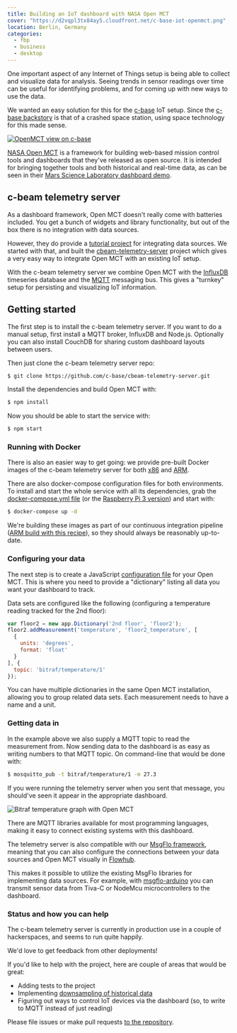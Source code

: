 ```yaml
---
title: Building an IoT dashboard with NASA Open MCT
cover: "https://d2vqpl3tx84ay5.cloudfront.net/c-base-iot-openmct.png"
location: Berlin, Germany
categories:
  - fbp
  - business
  - desktop
---
```

One important aspect of any Internet of Things setup is being able to collect and visualize data for analysis. Seeing trends in sensor readings over time can be useful for identifying problems, and for coming up with new ways to use the data.

We wanted an easy solution for this for the [c-base](https://c-base.org) IoT setup. Since the [c-base backstory](https://en.wikipedia.org/wiki/C-base#Mythological_self-image_of_the_c-base) is that of a crashed space station, using space technology for this made sense.

[![OpenMCT view on c-base](https://d2vqpl3tx84ay5.cloudfront.net/c-base-iot-openmct-small.png)](https://d2vqpl3tx84ay5.cloudfront.net/c-base-iot-openmct.png)                                                                                                                                                          

[NASA Open MCT](https://nasa.github.io/openmct/) is a framework for building web-based mission control tools and dashboards that they've released as open source. It is intended for bringing together tools and both historical and real-time data, as can be seen in their [Mars Science Laboratory dashboard demo](https://openmct-demo.herokuapp.com/).

## c-beam telemetry server

As a dashboard framework, Open MCT doesn't really come with batteries included. You get a bunch of widgets and library functionality, but out of the box there is no integration with data sources.

However, they do provide a [tutorial project](https://github.com/nasa/openmct-tutorial) for integrating data sources. We started with that, and built the [cbeam-telemetry-server](https://github.com/c-base/cbeam-telemetry-server) project which gives a very easy way to integrate Open MCT with an existing IoT setup.

With the c-beam telemetry server we combine Open MCT with the [InfluxDB](https://www.influxdata.com/) timeseries database and the [MQTT](http://mqtt.org/) messaging bus. This gives a "turnkey" setup for persisting and visualizing IoT information.

## Getting started

The first step is to install the c-beam telemetry server. If you want to do a manual setup, first install a MQTT broker, InfluxDB and Node.js. Optionally you can also install CouchDB for sharing custom dashboard layouts between users.

Then just clone the c-beam telemetry server repo:

```bash
$ git clone https://github.com/c-base/cbeam-telemetry-server.git
```

Install the dependencies and build Open MCT with:

```bash
$ npm install
```

Now you should be able to start the service with:

```bash
$ npm start
```

### Running with Docker

There is also an easier way to get going: we provide pre-built Docker images of the c-beam telemetry server for both [x86](https://hub.docker.com/r/cbase/cbeam-telemetry-server/) and [ARM](https://hub.docker.com/r/cbase/raspberrypi3-cbeam-telemetry-server/).

There are also docker-compose configuration files for both environments. To install and start the whole service with all its dependencies, grab the [docker-compose.yml file](https://github.com/c-base/cbeam-telemetry-server/blob/master/docker-compose.yml) (or the [Raspberry Pi 3 version](https://github.com/c-base/cbeam-telemetry-server/blob/master/docker-compose-raspberrypi3.yml)) and start with:

```bash
$ docker-compose up -d
```

We're building these images as part of our continuous integration pipeline ([ARM build with this recipe](https://blog.hypriot.com/post/setup-simple-ci-pipeline-for-arm-images/)), so they should always be reasonably up-to-date.

### Configuring your data

The next step is to create a JavaScript [configuration file](https://github.com/c-base/cbeam-telemetry-server/tree/master/config) for your Open MCT. This is where you need to provide a "dictionary" listing all data you want your dashboard to track.

Data sets are configured like the following (configuring a temperature reading tracked for the 2nd floor):

```javascript
var floor2 = new app.Dictionary('2nd floor', 'floor2');
floor2.addMeasurement('temperature', 'floor2_temperature', [
  {
    units: 'degrees',
    format: 'float'
  }
], {
  topic: 'bitraf/temperature/1'
});
```

You can have multiple dictionaries in the same Open MCT installation, allowing you to group related data sets. Each measurement needs to have a name and a unit.

### Getting data in

In the example above we also supply a MQTT topic to read the measurement from. Now sending data to the dashboard is as easy as writing numbers to that MQTT topic. On command-line that would be done with:

```bash
$ mosquitto_pub -t bitraf/temperature/1 -m 27.3
```

If you were running the telemetry server when you sent that message, you should've seen it appear in the appropriate dashboard.

![Bitraf temperature graph with Open MCT](https://d2vqpl3tx84ay5.cloudfront.net/bitraf-temperature-graph.jpeg)

There are MQTT libraries available for most programming languages, making it easy to connect existing systems with this dashboard.

The telemetry server is also compatible with our [MsgFlo framework](https://msgflo.org/), meaning that you can also configure the connections between your data sources and Open MCT visually in [Flowhub](https://flowhub.io).

This makes it possible to utilize the existing MsgFlo libraries for implementing data sources. For example, with [msgflo-arduino](https://github.com/msgflo/msgflo-arduino) you can transmit sensor data from Tiva-C or NodeMcu microcontrollers to the dashboard.

### Status and how you can help

The c-beam telemetry server is currently in production use in a couple of hackerspaces, and seems to run quite happily.

We'd love to get feedback from other deployments!

If you'd like to help with the project, here are couple of areas that would be great:

* Adding tests to the project
* Implementing [downsampling of historical data](https://github.com/c-base/cbeam-telemetry-server/issues/54)
* Figuring out ways to control IoT devices via the dashboard (so, to write to MQTT instead of just reading)

Please file issues or make pull requests [to the repository](https://github.com/c-base/cbeam-telemetry-server).

